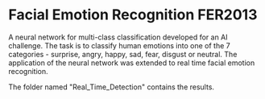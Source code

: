 # Facial Emotion Recognition FER2013

A neural network for multi-class classification developed for an AI challenge. The task is to classify human emotions into one of the 7 categories - surprise, angry, happy, sad, fear, disgust or neutral. The application of the neural network was extended to real time facial emotion recognition.


The folder named "Real_Time_Detection" contains the results.

